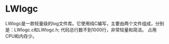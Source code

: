 # LWlogc
LWlogc是一款轻量级的log文件库。它使用纯C编写，主要由两个文件组成，分别是：LWlogc.c和LWlogc.h; 代码总行数不到1000行，非常轻量和简洁。
占用CPU和内存少。
